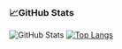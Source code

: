 ### :chart_with_upwards_trend:GitHub Stats


![GitHub Stats](https://github-readme-stats.vercel.app/api?username=Masum-SM&theme=radical)
[![Top Langs](https://github-readme-stats.vercel.app/api/top-langs/?username=Masum-SM&langs_count=8)](https://github.com/anuraghazra/github-readme-stats)
